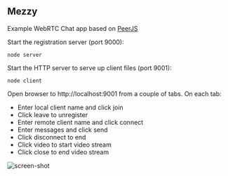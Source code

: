 ## Mezzy

Example WebRTC Chat app based on [PeerJS](https://github.com/peers/peerjs)   

Start the registration server (port 9000):

    node server

Start the HTTP server to serve up client files (port 9001):

    node client

Open browser to http://localhost:9001 from a couple of tabs. On each tab:

*   Enter local client name and click join
*   Click leave to unregister
*   Enter remote client name and click connect
*   Enter messages and click send
*   Click disconnect to end
*   Click video to start video stream
*   Click close to end video stream

![screen-shot](https://raw2.github.com/julianbrowne/mezzy/master/public/screen-shot.png)
